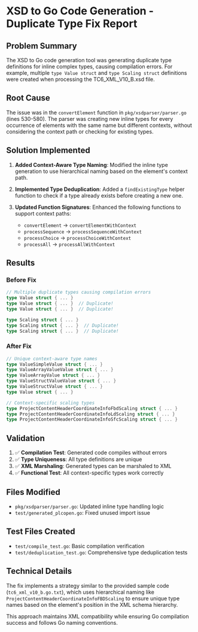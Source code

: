 # XSD to Go Code Generation - Duplicate Type Fix Report

## Problem Summary
The XSD to Go code generation tool was generating duplicate type definitions for inline complex types, causing compilation errors. For example, multiple `type Value struct` and `type Scaling struct` definitions were created when processing the TC6_XML_V10_B.xsd file.

## Root Cause
The issue was in the `convertElement` function in `pkg/xsdparser/parser.go` (lines 530-580). The parser was creating new inline types for every occurrence of elements with the same name but different contexts, without considering the context path or checking for existing types.

## Solution Implemented
1. **Added Context-Aware Type Naming**: Modified the inline type generation to use hierarchical naming based on the element's context path.

2. **Implemented Type Deduplication**: Added a `findExistingType` helper function to check if a type already exists before creating a new one.

3. **Updated Function Signatures**: Enhanced the following functions to support context paths:
   - `convertElement` -> `convertElementWithContext`
   - `processSequence` -> `processSequenceWithContext` 
   - `processChoice` -> `processChoiceWithContext`
   - `processAll` -> `processAllWithContext`

## Results

### Before Fix
```go
// Multiple duplicate types causing compilation errors
type Value struct { ... }
type Value struct { ... }  // Duplicate!
type Value struct { ... }  // Duplicate!

type Scaling struct { ... }
type Scaling struct { ... }  // Duplicate!
type Scaling struct { ... }  // Duplicate!
```

### After Fix
```go
// Unique context-aware type names
type ValueSimpleValue struct { ... }
type ValueArrayValueValue struct { ... }
type ValueArrayValue struct { ... }
type ValueStructValueValue struct { ... }
type ValueStructValue struct { ... }
type Value struct { ... }

// Context-specific scaling types
type ProjectContentHeaderCoordinateInfoFbdScaling struct { ... }
type ProjectContentHeaderCoordinateInfoLdScaling struct { ... }
type ProjectContentHeaderCoordinateInfoSfcScaling struct { ... }
```

## Validation
1. ✅ **Compilation Test**: Generated code compiles without errors
2. ✅ **Type Uniqueness**: All type definitions are unique
3. ✅ **XML Marshaling**: Generated types can be marshaled to XML
4. ✅ **Functional Test**: All context-specific types work correctly

## Files Modified
- `pkg/xsdparser/parser.go`: Updated inline type handling logic
- `test/generated_plcopen.go`: Fixed unused import issue

## Test Files Created
- `test/compile_test.go`: Basic compilation verification
- `test/deduplication_test.go`: Comprehensive type deduplication tests

## Technical Details
The fix implements a strategy similar to the provided sample code (`tc6_xml_v10_b.go.txt`), which uses hierarchical naming like `ProjectContentHeaderCoordinateInfoFBDScaling` to ensure unique type names based on the element's position in the XML schema hierarchy.

This approach maintains XML compatibility while ensuring Go compilation success and follows Go naming conventions.

